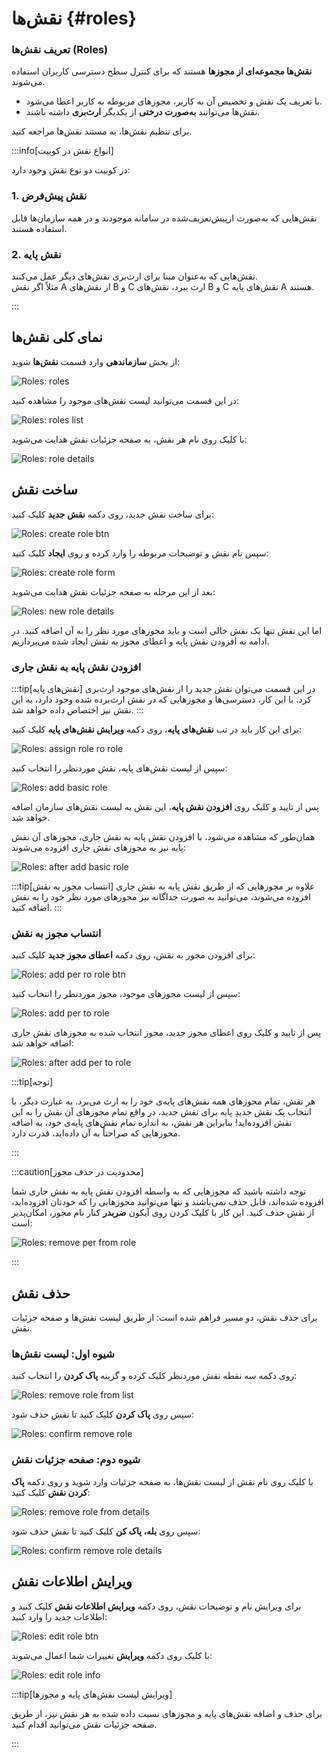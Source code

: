 # نقش‌ها {#roles}

### تعریف نقش‌ها (Roles)

**نقش‌ها مجموعه‌ای از مجوزها** هستند که برای کنترل سطح دسترسی کاربران استفاده می‌شوند.

- با تعریف یک نقش و تخصیص آن به کاربر، مجوزهای مربوطه به کاربر اعطا می‌شود.
- نقش‌ها می‌توانند **به‌صورت درختی** از یکدیگر **ارث‌بری** داشته باشند.

برای تنظیم نقش‌ها، به مستند نقش‌ها مراجعه کنید.

:::info[انواع نقش در کوبیت]

در کوبیت دو نوع نقش وجود دارد:

### 1. نقش پیش‌فرض

نقش‌هایی که به‌صورت ازپیش‌تعریف‌شده در سامانه موجودند و در همه سازمان‌ها قابل استفاده هستند.

### 2. نقش پایه

نقش‌هایی که به‌عنوان مبنا برای ارث‌بری نقش‌های دیگر عمل می‌کنند.  
مثلاً اگر نقش A از نقش‌های B و C ارث ببرد، نقش‌های B و C نقش‌های پایه A هستند.

:::

## نمای کلی نقش‌ها

از بخش **سازماندهی** وارد قسمت **نقش‌ها** شوید:

![Roles: roles](img/roles.png)

در این قسمت می‌توانید لیست نقش‌های موجود را مشاهده کنید:

![Roles: roles list](img/roles-list.png)

با کلیک روی نام هر نقش، به صفحه جزئیات نقش هدایت می‌شوید:

![Roles: role details](img/role-details.png)

## ساخت نقش

برای ساخت نقش جدید، روی دکمه‌ **نقش جدید** کلیک کنید:

![Roles: create role btn](img/create-role-btn.png)

سپس نام نقش و توضیحات مربوطه را وارد کرده و روی **ایجاد** کلیک کنید:

![Roles: create role form](img/create-role-form.png)

بعد از این مرحله به صفحه جزئیات نقش هدایت می‌شوید:

![Roles: new role details](img/new-role-details.png)

اما این نقش تنها یک نقش خالی است و باید مجوزهای مورد نظر را به آن اضافه کنید. در ادامه به افزودن نقش پایه و اعطای مجوز به نقش ایجاد شده می‌پردازیم.

### افزودن نقش پایه به نقش جاری

:::tip[نقش‌های پایه]
در این قسمت می‌توان نقش جدید را از نقش‌های موجود ارث‌بری کرد. با این کار، دسترسی‌ها و مجوزهایی که در نقش ارث‌برده شده وجود دارد، به این نقش نیز اختصاص داده خواهد شد.
:::

برای این کار باید در تب **نقش‌های پایه**، روی دکمه **ویرایش نقش‌های پایه** کلیک کنید:

![Roles: assign role ro role](img/assign-role-to-role.png)

سپس از لیست نقش‌های پایه، نقش موردنظر را انتخاب کنید:

![Roles: add basic role](img/add-basic-role.png)

پس از تایید و کلیک روی **افزودن نقش پایه**، این نقش به لیست نقش‌های سازمان اضافه خواهد شد.

همان‌طور که مشاهده می‌شود، با افزودن نقش پایه به نقش جاری، مجوزهای آن نقش پایه نیز به مجوزهای نقش جاری افزوده می‌شوند:

![Roles: after add basic role](img/after-add-basic-role.png)

:::tip[انتساب مجوز به نقش]
علاوه بر مجوزهایی که از طریق نقش پایه به نقش جاری افزوده می‌شوند، می‌توانید به صورت جداگانه نیز مجوزهای مورد نظر خود را به نقش اضافه کنید.
:::

### انتساب مجوز به نقش

برای افزودن مجوز به نقش، روی دکمه **اعطای مجوز جدید** کلیک کنید:

![Roles: add per ro role btn](img/assign-per-to-role.png)

سپس از لیست مجوزهای موجود، مجوز موردنظر را انتخاب کنید:

![Roles: add per to role](img/add-per-to-role.png)

پس از تایید و کلیک روی اعطای مجوز جدید، مجوز انتخاب شده به مجوزهای نقش جاری اضافه خواهد شد:

![Roles: after add per to role](img/after-add-per-to-role.png)

:::tip[توجه]

هر نقش، تمام مجوزهای همه نقش‌های پایه‌ی خود را به ارث می‌برد.
به عبارت دیگر، با انتخاب یک نقش جدیدِ پایه برای نقش جدید، در واقع تمام مجوزهای آن نقش را به این نقش افزوده‌اید!
بنابراین هر نقش، به اندازه تمام نقش‌های پایه‌ی خود، به اضافه مجوزهایی که صراحتاً به آن داده‌اید، قدرت دارد.

:::

:::caution[محدودیت در حذف مجوز]

توجه داشته باشید که مجوزهایی که به واسطه افزودن نقش پایه به نقش جاری شما افزوده شده‌اند، قابل حذف نمی‌باشند و تنها می‌توانید مجوزهایی را که خودتان افزوده‌اید، از نقش حذف کنید. این کار با کلیک کردن روی آیکون **ضربدر** کنار نام مجوز، امکان‌پذیر است:

![Roles: remove per from role](img/remove-per-from-role.png)

:::

## حذف نقش

برای حذف نقش، دو مسیر فراهم شده است: از طریق لیست نقش‌ها و صفحه جزئیات نقش.

### شیوه اول: لیست نقش‌ها

روی دکمه سه نقطه نقش موردنظر کلیک کرده و گزینه **پاک کردن** را انتخاب کنید:

![Roles: remove role from list](img/remove-role-from-list.png)

سپس روی **پاک کردن** کلیک کنید تا نقش حذف شود:

![Roles: confirm remove role](img/confirm-remove-role.png)

### شیوه دوم: صفحه جزئیات نقش

با کلیک روی نام نقش از لیست نقش‌ها، به صفحه جزئیات وارد شوید و روی دکمه **پاک کردن نقش** کلیک کنید:

![Roles: remove role from details](img/remove-role-from-details.png)

سپس روی **بله، پاک کن** کلیک کنید تا نقش حذف شود:

![Roles: confirm remove role details](img/confirm-remove-role-details.png)

## ویرایش اطلاعات نقش

برای ویرایش نام و توضیحات نقش، روی دکمه **ویرایش اطلاعات نقش** کلیک کنید و اطلاعات جدید را وارد کنید:

![Roles: edit role btn](img/edit-role-btn.png)

با کلیک روی دکمه **ویرایش** تغییرات شما اعمال می‌شوند:

![Roles: edit role info](img/edit-role-info.png)

:::tip[ویرایش لیست نقش‌های پایه و مجوزها]

برای حذف و اضافه نقش‌های پایه و مجوزهای نسبت داده شده به هر نقش نیز، از طریق صفحه جزئیات نقش می‌توانید اقدام کنید.

:::
